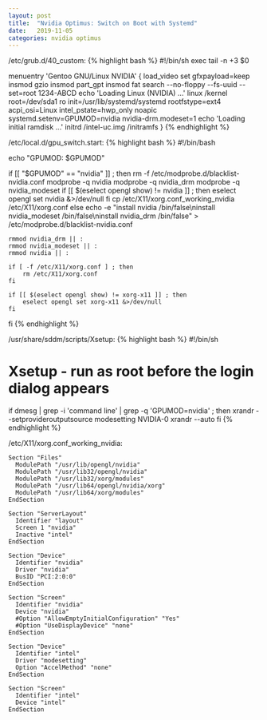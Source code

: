 ```yaml
---
layout: post
title:  "Nvidia Optimus: Switch on Boot with Systemd"
date:   2019-11-05
categories: nvidia optimus
---
```


/etc/grub.d/40_custom:
{% highlight bash %}
#!/bin/sh
exec tail -n +3 $0

menuentry 'Gentoo GNU/Linux NVIDIA' {
    load_video
    set gfxpayload=keep
    insmod gzio
    insmod part_gpt
    insmod fat
    search --no-floppy --fs-uuid --set=root 1234-ABCD
    echo    'Loading Linux (NVIDIA) ...'
    linux   /kernel root=/dev/sda1 ro init=/usr/lib/systemd/systemd rootfstype=ext4 acpi_osi=Linux intel_pstate=hwp_only noapic systemd.setenv=GPUMOD=nvidia nvidia-drm.modeset=1
    echo    'Loading initial ramdisk ...'
    initrd  /intel-uc.img /initramfs
}
{% endhighlight %}


/etc/local.d/gpu_switch.start:
{% highlight bash %}
#!/bin/bash

echo "GPUMOD: $GPUMOD"

if [[ "$GPUMOD" == "nvidia" ]] ; then
    rm -f /etc/modprobe.d/blacklist-nvidia.conf
    modprobe -q nvidia
    modprobe -q nvidia_drm
    modprobe -q nvidia_modeset
    if [[ $(eselect opengl show) != nvidia ]] ; then
        eselect opengl set nvidia &>/dev/null
    fi
    cp /etc/X11/xorg.conf_working_nvidia /etc/X11/xorg.conf
else
    echo -e "install nvidia /bin/false\ninstall nvidia_modeset /bin/false\ninstall nvidia_drm /bin/false" > /etc/modprobe.d/blacklist-nvidia.conf

    rmmod nvidia_drm || :
    rmmod nvidia_modeset || :
    rmmod nvidia || :

    if [ -f /etc/X11/xorg.conf ] ; then
        rm /etc/X11/xorg.conf
    fi

    if [[ $(eselect opengl show) != xorg-x11 ]] ; then
        eselect opengl set xorg-x11 &>/dev/null
    fi
fi
{% endhighlight %}

/usr/share/sddm/scripts/Xsetup:
{% highlight bash %}
#!/bin/sh
# Xsetup - run as root before the login dialog appears

if dmesg | grep -i 'command line' | grep -q 'GPUMOD=nvidia' ; then
    xrandr --setprovideroutputsource modesetting NVIDIA-0
    xrandr --auto
fi
{% endhighlight %}

/etc/X11/xorg.conf_working_nvidia:
```
Section "Files"
  ModulePath "/usr/lib/opengl/nvidia"
  ModulePath "/usr/lib32/opengl/nvidia"
  ModulePath "/usr/lib32/xorg/modules"
  ModulePath "/usr/lib64/opengl/nvidia/xorg"
  ModulePath "/usr/lib64/xorg/modules"
EndSection

Section "ServerLayout"
  Identifier "layout"
  Screen 1 "nvidia"
  Inactive "intel"
EndSection

Section "Device"
  Identifier "nvidia"
  Driver "nvidia"
  BusID "PCI:2:0:0"
EndSection

Section "Screen"
  Identifier "nvidia"
  Device "nvidia"
  #Option "AllowEmptyInitialConfiguration" "Yes"
  #Option "UseDisplayDevice" "none"
EndSection

Section "Device"
  Identifier "intel"
  Driver "modesetting"
  Option "AccelMethod" "none"
EndSection

Section "Screen"
  Identifier "intel"
  Device "intel"
EndSection
```
